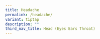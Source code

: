 ```yaml
---
title: Headache
permalink: /headache/
variant: tiptap
description: ""
third_nav_title: Head (Eyes Ears Throat)
---
```


